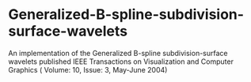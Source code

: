 # Generalized-B-spline-subdivision-surface-wavelets
An implementation of the Generalized B-spline subdivision-surface wavelets published IEEE Transactions on Visualization and Computer Graphics ( Volume: 10, Issue: 3, May-June 2004)

